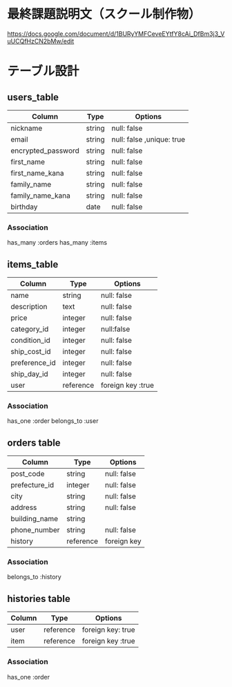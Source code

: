 # 最終課題説明文（スクール制作物）
https://docs.google.com/document/d/1BURyYMFCeveEYtfY8cAi_DfBm3j3_VuUCQfHzCN2bMw/edit


# テーブル設計

## users_table

| Column            | Type    | Options     |
| --------          | ------  | ----------- |
| nickname          | string  |null: false  |
| email             | string  |null: false ,unique: true|
| encrypted_password| string  |null: false  | 
|first_name         | string  |null: false  | 
|first_name_kana    | string  |null: false  |     
|family_name        | string  |null: false  |
|family_name_kana   | string  |null: false  | 
|birthday           | date    |null: false  |
### Association
has_many :orders
has_many :items



## items_table
| Column            | Type          | Options      |
| --------          | ------        | -----------  | 
|name               | string        | null: false  |
|description        | text          | null: false  | 
|price              | integer       | null: false  |
|category_id        | integer       | null:false|     
|condition_id       | integer       | null: false  |
|ship_cost_id       | integer       | null: false  | 
|preference_id      | integer       | null: false  |
|ship_day_id       | integer       | null: false  | 
|user               | reference     |foreign key :true| 
### Association
has_one :order
belongs_to :user



## orders table
| Column            | Type       | Options    |
| --------          | ------     | ---------- |
| post_code         |string      |null: false |
|prefecture_id      | integer    |null: false |
| city              |string      |null: false |
|address            |string      |null: false | 
|building_name      | string     |            |     
|phone_number       | string     |null: false |
|history            |reference   |foreign key |
### Association
belongs_to :history




## histories table
| Column         | Type      | Options     |
| --------       | ------    | ----------- |
|user            | reference | foreign key: true |
|item            | reference | foreign key :true|
### Association
has_one :order
